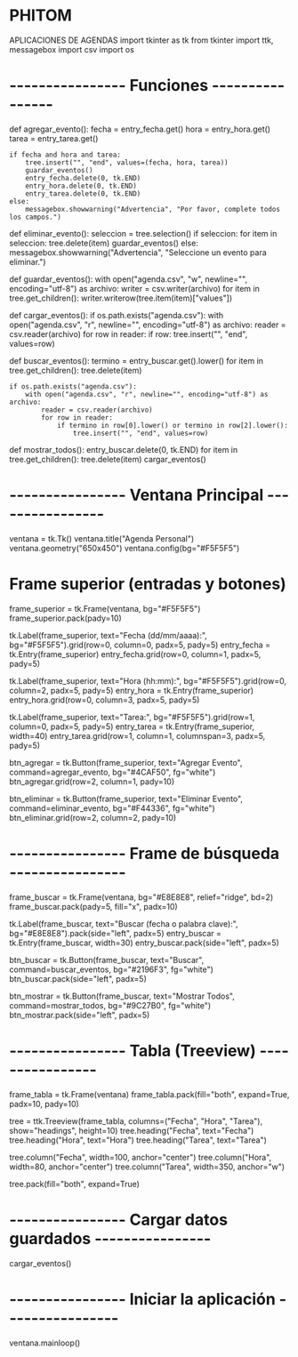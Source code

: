 # PHITOM
APLICACIONES DE AGENDAS
import tkinter as tk
from tkinter import ttk, messagebox
import csv
import os

# ---------------- Funciones ----------------
def agregar_evento():
    fecha = entry_fecha.get()
    hora = entry_hora.get()
    tarea = entry_tarea.get()

    if fecha and hora and tarea:
        tree.insert("", "end", values=(fecha, hora, tarea))
        guardar_eventos()
        entry_fecha.delete(0, tk.END)
        entry_hora.delete(0, tk.END)
        entry_tarea.delete(0, tk.END)
    else:
        messagebox.showwarning("Advertencia", "Por favor, complete todos los campos.")

def eliminar_evento():
    seleccion = tree.selection()
    if seleccion:
        for item in seleccion:
            tree.delete(item)
        guardar_eventos()
    else:
        messagebox.showwarning("Advertencia", "Seleccione un evento para eliminar.")

def guardar_eventos():
    with open("agenda.csv", "w", newline="", encoding="utf-8") as archivo:
        writer = csv.writer(archivo)
        for item in tree.get_children():
            writer.writerow(tree.item(item)["values"])

def cargar_eventos():
    if os.path.exists("agenda.csv"):
        with open("agenda.csv", "r", newline="", encoding="utf-8") as archivo:
            reader = csv.reader(archivo)
            for row in reader:
                if row:
                    tree.insert("", "end", values=row)

def buscar_eventos():
    termino = entry_buscar.get().lower()
    for item in tree.get_children():
        tree.delete(item)
    
    if os.path.exists("agenda.csv"):
        with open("agenda.csv", "r", newline="", encoding="utf-8") as archivo:
            reader = csv.reader(archivo)
            for row in reader:
                if termino in row[0].lower() or termino in row[2].lower():
                    tree.insert("", "end", values=row)

def mostrar_todos():
    entry_buscar.delete(0, tk.END)
    for item in tree.get_children():
        tree.delete(item)
    cargar_eventos()

# ---------------- Ventana Principal ----------------
ventana = tk.Tk()
ventana.title("Agenda Personal")
ventana.geometry("650x450")
ventana.config(bg="#F5F5F5")

# Frame superior (entradas y botones)
frame_superior = tk.Frame(ventana, bg="#F5F5F5")
frame_superior.pack(pady=10)

tk.Label(frame_superior, text="Fecha (dd/mm/aaaa):", bg="#F5F5F5").grid(row=0, column=0, padx=5, pady=5)
entry_fecha = tk.Entry(frame_superior)
entry_fecha.grid(row=0, column=1, padx=5, pady=5)

tk.Label(frame_superior, text="Hora (hh:mm):", bg="#F5F5F5").grid(row=0, column=2, padx=5, pady=5)
entry_hora = tk.Entry(frame_superior)
entry_hora.grid(row=0, column=3, padx=5, pady=5)

tk.Label(frame_superior, text="Tarea:", bg="#F5F5F5").grid(row=1, column=0, padx=5, pady=5)
entry_tarea = tk.Entry(frame_superior, width=40)
entry_tarea.grid(row=1, column=1, columnspan=3, padx=5, pady=5)

btn_agregar = tk.Button(frame_superior, text="Agregar Evento", command=agregar_evento, bg="#4CAF50", fg="white")
btn_agregar.grid(row=2, column=1, pady=10)

btn_eliminar = tk.Button(frame_superior, text="Eliminar Evento", command=eliminar_evento, bg="#F44336", fg="white")
btn_eliminar.grid(row=2, column=2, pady=10)

# ---------------- Frame de búsqueda ----------------
frame_buscar = tk.Frame(ventana, bg="#E8E8E8", relief="ridge", bd=2)
frame_buscar.pack(pady=5, fill="x", padx=10)

tk.Label(frame_buscar, text="Buscar (fecha o palabra clave):", bg="#E8E8E8").pack(side="left", padx=5)
entry_buscar = tk.Entry(frame_buscar, width=30)
entry_buscar.pack(side="left", padx=5)

btn_buscar = tk.Button(frame_buscar, text="Buscar", command=buscar_eventos, bg="#2196F3", fg="white")
btn_buscar.pack(side="left", padx=5)

btn_mostrar = tk.Button(frame_buscar, text="Mostrar Todos", command=mostrar_todos, bg="#9C27B0", fg="white")
btn_mostrar.pack(side="left", padx=5)

# ---------------- Tabla (Treeview) ----------------
frame_tabla = tk.Frame(ventana)
frame_tabla.pack(fill="both", expand=True, padx=10, pady=10)

tree = ttk.Treeview(frame_tabla, columns=("Fecha", "Hora", "Tarea"), show="headings", height=10)
tree.heading("Fecha", text="Fecha")
tree.heading("Hora", text="Hora")
tree.heading("Tarea", text="Tarea")

tree.column("Fecha", width=100, anchor="center")
tree.column("Hora", width=80, anchor="center")
tree.column("Tarea", width=350, anchor="w")

tree.pack(fill="both", expand=True)

# ---------------- Cargar datos guardados ----------------
cargar_eventos()

# ---------------- Iniciar la aplicación ----------------
ventana.mainloop()
